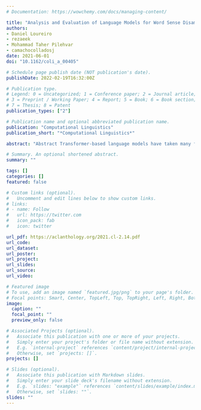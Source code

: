 ```yaml
---
# Documentation: https://wowchemy.com/docs/managing-content/

title: "Analysis and Evaluation of Language Models for Word Sense Disambiguation"
authors:
- Daniel Loureiro
- rezaeek
- Mohammad Taher Pilehvar
- camachocolladosj
date: 2021-06-01
doi: "10.1162/coli_a_00405"

# Schedule page publish date (NOT publication's date).
publishDate: 2022-02-19T16:32:00Z

# Publication type.
# Legend: 0 = Uncategorized; 1 = Conference paper; 2 = Journal article;
# 3 = Preprint / Working Paper; 4 = Report; 5 = Book; 6 = Book section;
# 7 = Thesis; 8 = Patent
publication_types: ["2"]

# Publication name and optional abbreviated publication name.
publication: "Computational Linguistics"
publication_short: "*Computational Linguistics*"

abstract: "Abstract Transformer-based language models have taken many fields in NLP by storm. BERT and its derivatives dominate most of the existing evaluation benchmarks, including those for Word Sense Disambiguation (WSD), thanks to their ability in capturing context-sensitive semantic nuances. However, there is still little knowledge about their capabilities and potential limitations in encoding and recovering word senses. In this article, we provide an in-depth quantitative and qualitative analysis of the celebrated BERT model with respect to lexical ambiguity. One of the main conclusions of our analysis is that BERT can accurately capture high-level sense distinctions, even when a limited number of examples is available for each word sense. Our analysis also reveals that in some cases language models come close to solving coarse-grained noun disambiguation under ideal conditions in terms of availability of training data and computing resources. However, this scenario rarely occurs in real-world settings and, hence, many practical challenges remain even in the coarse-grained setting. We also perform an in-depth comparison of the two main language model-based WSD strategies, namely, fine-tuning and feature extraction, finding that the latter approach is more robust with respect to sense bias and it can better exploit limited available training data. In fact, the simple feature extraction strategy of averaging contextualized embeddings proves robust even using only three training sentences per word sense, with minimal improvements obtained by increasing the size of this training data."

# Summary. An optional shortened abstract.
summary: ""

tags: []
categories: []
featured: false

# Custom links (optional).
#   Uncomment and edit lines below to show custom links.
# links:
# - name: Follow
#   url: https://twitter.com
#   icon_pack: fab
#   icon: twitter

url_pdf: https://aclanthology.org/2021.cl-2.14.pdf
url_code:
url_dataset:
url_poster:
url_project:
url_slides:
url_source:
url_video:

# Featured image
# To use, add an image named `featured.jpg/png` to your page's folder. 
# Focal points: Smart, Center, TopLeft, Top, TopRight, Left, Right, BottomLeft, Bottom, BottomRight.
image:
  caption: ""
  focal_point: ""
  preview_only: false

# Associated Projects (optional).
#   Associate this publication with one or more of your projects.
#   Simply enter your project's folder or file name without extension.
#   E.g. `internal-project` references `content/project/internal-project/index.md`.
#   Otherwise, set `projects: []`.
projects: []

# Slides (optional).
#   Associate this publication with Markdown slides.
#   Simply enter your slide deck's filename without extension.
#   E.g. `slides: "example"` references `content/slides/example/index.md`.
#   Otherwise, set `slides: ""`.
slides: ""
---
```

